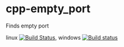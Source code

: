 # cpp-empty_port

Finds empty port 

linux [![Build Status](https://travis-ci.org/basiliscos/cpp-empty_port.png)](https://travis-ci.org/basiliscos/cpp-empty_port.png), windows [![Build status](https://ci.appveyor.com/api/projects/status/7lqgpi6kf8ajyd50?svg=true)](https://ci.appveyor.com/project/basiliscos/cpp-empty-port)


